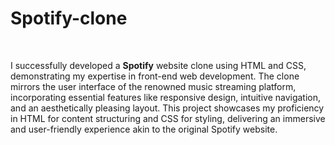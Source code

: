 # Spotify-clone
<br>
<p>
  I successfully developed a <b>Spotify</b> website clone using HTML and CSS, demonstrating my expertise in front-end web development. The clone mirrors the user interface of the renowned music streaming platform, incorporating essential features like responsive design, intuitive navigation, and an aesthetically pleasing layout. This project showcases my proficiency in HTML for content structuring and CSS for styling, delivering an immersive and user-friendly experience akin to the original Spotify website.
</p>
